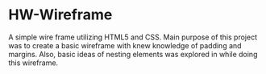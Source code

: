 # HW-Wireframe

A simple wire frame utilizing HTML5 and CSS. Main purpose of this project was to create a basic wireframe with knew knowledge of padding and margins. Also, basic ideas of nesting elements was explored in while doing this wireframe. 
